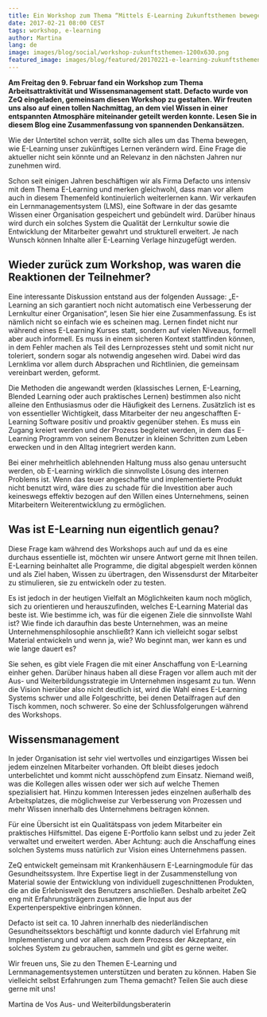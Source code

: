 ```yaml
---
title: Ein Workshop zum Thema “Mittels E-Learning Zukunftsthemen bewegen”
date: 2017-02-21 08:00 CEST
tags: workshop, e-learning
author: Martina
lang: de
image: images/blog/social/workshop-zukunftsthemen-1200x630.png
featured_image: images/blog/featured/20170221-e-learning-zukunftsthemen.jpg
---
```


**Am Freitag den 9. Februar fand ein Workshop zum Thema Arbeitsattraktivität und Wissensmanagement statt. Defacto wurde von ZeQ eingeladen, gemeinsam diesen Workshop zu gestalten. Wir freuten uns also auf einen tollen Nachmittag, an dem viel Wissen in einer entspannten Atmosphäre miteinander geteilt werden konnte. Lesen Sie in diesem Blog eine Zusammenfassung von spannenden Denkansätzen.**

Wie der Untertitel schon verrät, sollte sich alles um das Thema bewegen, wie E-Learning unser zukünftiges Lernen verändern wird. Eine Frage die aktueller nicht sein könnte und an Relevanz in den nächsten Jahren nur zunehmen wird.

Schon seit einigen Jahren beschäftigen wir als Firma Defacto uns intensiv mit dem Thema E-Learning und merken gleichwohl, dass man vor allem auch in diesem Themenfeld kontinuierlich weiterlernen kann. Wir verkaufen ein Lernmanagementsystem (LMS), eine Software in der das gesamte Wissen einer Organisation gespeichert und gebündelt wird. Darüber hinaus wird durch ein solches System die Qualität der Lernkultur sowie die Entwicklung der Mitarbeiter gewahrt und strukturell erweitert. Je nach Wunsch können Inhalte aller E-Learning Verlage hinzugefügt werden.

## Wieder zurück zum Workshop, was waren die Reaktionen der Teilnehmer?

Eine interessante Diskussion entstand aus der folgenden Aussage: „E-Learning an sich garantiert noch nicht automatisch eine Verbesserung der Lernkultur einer Organisation“, lesen Sie hier eine Zusammenfassung. Es ist nämlich nicht so einfach wie es scheinen mag. Lernen findet nicht nur während eines E-Learning Kurses statt, sondern auf vielen Niveaus, formell aber auch informell. Es muss in einem sicheren Kontext stattfinden können, in dem Fehler machen als Teil des Lernprozesses steht und somit nicht nur toleriert, sondern sogar als notwendig angesehen wird. Dabei wird das Lernklima vor allem durch Absprachen und Richtlinien, die gemeinsam vereinbart werden, geformt.

Die Methoden die angewandt werden (klassisches Lernen, E-Learning, Blended Learning oder auch praktisches Lernen) bestimmen also nicht alleine den Enthusiasmus oder die Häufigkeit des Lernens. Zusätzlich ist es von essentieller Wichtigkeit, dass Mitarbeiter der neu angeschafften E-Learning Software positiv und proaktiv gegenüber stehen. Es muss ein Zugang kreiert werden und der Prozess begleitet werden, in dem das E-Learning Programm von seinem Benutzer in kleinen Schritten zum Leben erwecken und in den Alltag integriert werden kann.

Bei einer mehrheitlich ablehnenden Haltung muss also genau untersucht werden, ob E-Learning wirklich die sinnvollste Lösung des internen Problems ist. Wenn das teuer angeschaffte und implementierte Produkt nicht benutzt wird, wäre dies zu schade für die Investition aber auch keineswegs effektiv bezogen auf den Willen eines Unternehmens, seinen Mitarbeitern Weiterentwicklung zu ermöglichen.

## Was ist E-Learning nun eigentlich genau?

Diese Frage kam während des Workshops auch auf und da es eine durchaus essentielle ist, möchten wir unsere Antwort gerne mit Ihnen teilen. E-Learning beinhaltet alle Programme, die digital abgespielt werden können und als Ziel haben, Wissen zu übertragen, den Wissensdurst der Mitarbeiter zu stimulieren, sie zu entwickeln oder zu testen.

Es ist jedoch in der heutigen Vielfalt an Möglichkeiten kaum noch möglich, sich zu orientieren und herauszufinden, welches E-Learning Material das beste ist. Wie bestimme ich, was für die eigenen Ziele die sinnvollste Wahl ist? Wie finde ich daraufhin das beste Unternehmen, was an meine Unternehmensphilosophie anschließt? Kann ich vielleicht sogar selbst Material entwickeln und wenn ja, wie? Wo beginnt man, wer kann es und wie lange dauert es?

Sie sehen, es gibt viele Fragen die mit einer Anschaffung von E-Learning einher gehen. Darüber hinaus haben all diese Fragen vor allem auch mit der Aus- und Weiterbildungsstrategie im Unternehmen insgesamt zu tun. Wenn die Vision hierüber also nicht deutlich ist, wird die Wahl eines E-Learning Systems schwer und alle Folgeschritte, bei denen Detailfragen auf den Tisch kommen, noch schwerer. So eine der Schlussfolgerungen während des Workshops.

## Wissensmanagement

In jeder Organisation ist sehr viel wertvolles und einzigartiges Wissen bei jedem einzelnen Mitarbeiter vorhanden. Oft bleibt dieses jedoch unterbelichtet und kommt nicht ausschöpfend zum Einsatz. Niemand weiß, was die Kollegen alles wissen oder wer sich auf welche Themen spezialisiert hat. Hinzu kommen Interessen jedes einzelnen außerhalb des Arbeitsplatzes, die möglichweise zur Verbesserung von Prozessen und mehr Wissen innerhalb des Unternehmens beitragen können.

Für eine Übersicht ist ein Qualitätspass von jedem Mitarbeiter ein praktisches Hilfsmittel. Das eigene E-Portfolio kann selbst und zu jeder Zeit verwaltet und erweitert werden. Aber Achtung: auch die Anschaffung eines solchen Systems muss natürlich zur Vision eines Unternehmens passen.

ZeQ entwickelt gemeinsam mit Krankenhäusern E-Learningmodule für das Gesundheitssystem. Ihre Expertise liegt in der Zusammenstellung von Material sowie der Entwicklung von individuell zugeschnittenen Produkten, die an die Erlebniswelt des Benutzers anschließen. Deshalb arbeitet ZeQ eng mit Erfahrungsträgern zusammen, die Input aus der Expertenperspektive einbringen können.

Defacto ist seit ca. 10 Jahren innerhalb des niederländischen Gesundheitssektors beschäftigt und konnte dadurch viel Erfahrung mit Implementierung und vor allem auch dem Prozess der Akzeptanz, ein solches System zu gebrauchen, sammeln und gibt es gerne weiter.

Wir freuen uns, Sie zu den Themen E-Learning und Lernmanagementsystemen unterstützen und beraten zu können. Haben Sie vielleicht selbst Erfahrungen zum Thema gemacht? Teilen Sie auch diese gerne mit uns!

Martina de Vos
Aus- und Weiterbildungsberaterin
